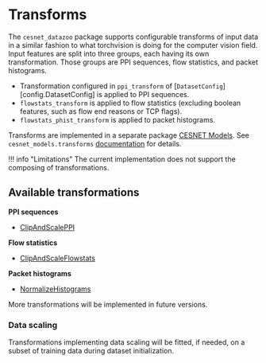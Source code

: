 # Transforms
The `cesnet_datazoo` package supports configurable transforms of input data in a similar fashion to what torchvision is doing for the computer vision field. Input features are split into three groups, each having its own transformation. Those groups are PPI sequences, flow statistics, and packet histograms.

- Transformation configured in `ppi_transform` of [`DatasetConfig`][config.DatasetConfig] is applied to PPI sequences.
- `flowstats_transform` is applied to flow statistics (excluding boolean features, such as flow end reasons or TCP flags).
- `flowstats_phist_transform` is applied to packet histograms.

Transforms are implemented in a separate package [CESNET Models](https://github.com/CESNET/cesnet-models). See `cesnet_models.transforms` [documentation](https://cesnet.github.io/cesnet-models/reference_transforms/) for details.

!!! info "Limitations"
    The current implementation does not support the composing of transformations.

## Available transformations

**PPI sequences**

- [ClipAndScalePPI](https://cesnet.github.io/cesnet-models/reference_transforms/#transforms.ClipAndScalePPI)

**Flow statistics**

- [ClipAndScaleFlowstats](https://cesnet.github.io/cesnet-models/reference_transforms/#transforms.ClipAndScaleFlowstats)

**Packet histograms**

- [NormalizeHistograms](https://cesnet.github.io/cesnet-models/reference_transforms/#transforms.NormalizeHistograms)

More transformations will be implemented in future versions.

### Data scaling
Transformations implementing data scaling will be fitted, if needed, on a subset of training data during dataset initialization.